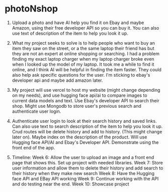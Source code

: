 # photoNshop
1. Upload a photo and have AI help you find it on Ebay and maybe Amazon, using their free developer API so you can buy it. You can also use text of description of the item to help you look it up.

2. What my project seeks to solve is to help people who want to buy an item they saw on the street, or a the same laptop their friend has but they are not an expert at online shopping or searching. I had a problem finding my exact laptop charger when my laptop charger broke even when I looked up the model of my laptop. It took me a while to find it online, and I think AI will be helpful in finding the item faster. They could also help ask specific questions for the user. I'm sticking to ebay's developer api and maybe add amazon later.

3. My project will use vercel to host my website (might change depending on my needs), and use hugging face api/ai to compare images to current data models and text. Use Ebay's developer API to search their shop. Might use Mongodb to store user's previous search and authenticate user login.

4. Authenticate user login to look at their search history and saved links. Can also use text to search description of the item to help you look it up. Crud routes will be delete history and add to history. (This might change later on). Maybe index on the description of the product. Will use Hugging face API/AI and Ebay's Developer API. Demonstrate using the front end of the app.

5. Timeline:
Week 6: Allow the user to upload an image and a front end page that shows this. Set up project with needed libraries.
Week 7: Store user information and allow them to delete their history and add search to their history when they make new search
Week 8: Have the Hugging face API and EBay API working
Week 9: Continue working with the API and do testing near the end.
Week 10: Showcase project
